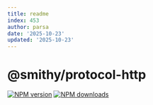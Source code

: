 ```yaml
---
title: readme
index: 453
author: parsa
date: '2025-10-23'
updated: '2025-10-23'
---
```

# @smithy/protocol-http

[![NPM version](https://img.shields.io/npm/v/@smithy/protocol-http/latest.svg)](https://www.npmjs.com/package/@smithy/protocol-http)
[![NPM downloads](https://img.shields.io/npm/dm/@smithy/protocol-http.svg)](https://www.npmjs.com/package/@smithy/protocol-http)
